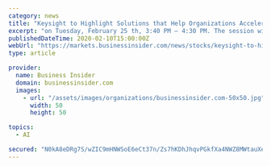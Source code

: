 ```yaml
---
category: news
title: "Keysight to Highlight Solutions that Help Organizations Accelerate Defenses with Dynamic Network Intelligence at RSA 2020"
excerpt: "on Tuesday, February 25 th, 3:40 PM – 4:30 PM. The session will explore cybersecurity and privacy issues brought by the rise of artificial intelligence and machine learning. An elite panel of experts including Sean Cordero, head of Cloud Strategy for Netskope, Justin Harvey, Global Managing Director of Accenture, Chris Morales, head of ..."
publishedDateTime: 2020-02-10T15:00:00Z
webUrl: "https://markets.businessinsider.com/news/stocks/keysight-to-highlight-solutions-that-help-organizations-accelerate-defenses-with-dynamic-network-intelligence-at-rsa-2020-1028889897"
type: article

provider:
  name: Business Insider
  domain: businessinsider.com
  images:
    - url: "/assets/images/organizations/businessinsider.com-50x50.jpg"
      width: 50
      height: 50

topics:
  - AI

secured: "N0kA8eDRg7S/wZIC9mHNWSoE6eCt37n/Zs7hKDhJhqvPGkfXa4NWZ8MWtauXeaIAnAmjGLUDQP6B5dSYORvGrfyb/m8n3EvgxZqDGy2UO2bPlhMgYTRZQXqGdHNFg5KdViAsKJ2UcGebvYO6nw5LWOsTVaC/SV8bAponMc/B3sSnbDDhNcsz7dsEMGWkkJtaQ0Hnt8CJSVE5+DBkJ+prlFUqv3SW5QcPTMxn1T8KbLfA1EXCAe3em7PoxGVhOI2N0yhouxlQMNHwu9azvYCN8b6Q9HPhRLQe8tptW7A7BgkBLZMlCgLAaPIobf6Kwz7C;rB8PZv/ftce9/ODFWmInsw=="
---
```


